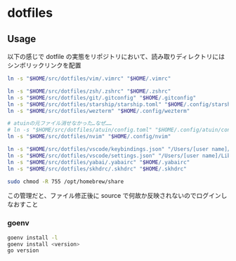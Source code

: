 # dotfiles

## Usage

以下の感じで dotfile の実態をリポジトリにおいて、読み取りディレクトリにはシンボリックリンクを配置

```zsh
ln -s "$HOME/src/dotfiles/vim/.vimrc" "$HOME/.vimrc"

ln -s "$HOME/src/dotfiles/zsh/.zshrc" "$HOME/.zshrc"
ln -s "$HOME/src/dotfiles/git/.gitconfig" "$HOME/.gitconfig"
ln -s "$HOME/src/dotfiles/starship/starship.toml" "$HOME/.config/starship.toml"
ln -s "$HOME/src/dotfiles/wezterm" "$HOME/.config/wezterm"

# atuinの元ファイル消せなかった…なぜ……
# ln -s "$HOME/src/dotfiles/atuin/config.toml" "$HOME/.config/atuin/config.toml"
ln -s "$HOME/src/dotfiles/nvim" "$HOME/.config/nvim"

ln -s "$HOME/src/dotfiles/vscode/keybindings.json" "/Users/[user name]/Library/Application Support/Code/User/keybindings.json"
ln -s "$HOME/src/dotfiles/vscode/settings.json" "/Users/[user name]/Library/Application Support/Code/User/settings.json"
ln -s "$HOME/src/dotfiles/yabai/.yabairc" "$HOME/.yabairc"
ln -s "$HOME/src/dotfiles/skhdrc/.skhdrc" "$HOME/.skhdrc"
```

```zsh
sudo chmod -R 755 /opt/homebrew/share
```

この管理だと、ファイル修正後に source で何故か反映されないのでログインしなおすこと

### goenv

```bash
goenv install -l
goenv install <version>
go version
```
